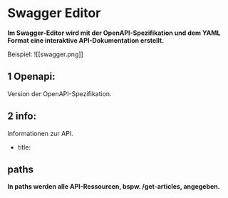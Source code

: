 # Swagger Editor
**Im Swagger-Editor wird mit der OpenAPI-Spezifikation und dem YAML Format eine interaktive API-Dokumentation erstellt.**

Beispiel:
![[swagger.png]]
## 1 Openapi:
Version der OpenAPI-Spezifikation.
## 2 info:
Informationen zur API.
- title: 


## paths
**In paths werden alle API-Ressourcen, bspw.  /get-articles, angegeben.**

